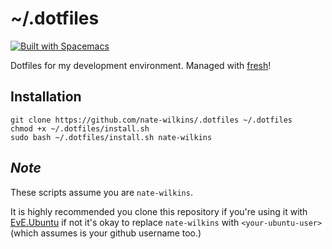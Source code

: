 # ~/.dotfiles

[![Built with Spacemacs](https://cdn.rawgit.com/syl20bnr/spacemacs/442d025779da2f62fc86c2082703697714db6514/assets/spacemacs-badge.svg)](http://spacemacs.org)

Dotfiles for my development environment. Managed with [fresh]!

## Installation

```
git clone https://github.com/nate-wilkins/.dotfiles ~/.dotfiles
chmod +x ~/.dotfiles/install.sh
sudo bash ~/.dotfiles/install.sh nate-wilkins
```

## *Note*

These scripts assume you are `nate-wilkins`.

It is highly recommended you clone this repository if you're using it with [EvE.Ubuntu]
if not it's okay to replace `nate-wilkins` with `<your-ubuntu-user>` (which assumes is your github username too.)

[script]: http://get.freshshell.com
[fresh]: http://freshshell.com
[EvE.Ubuntu]: https://github.com/nate-wilkins/EvE.Ubuntu
